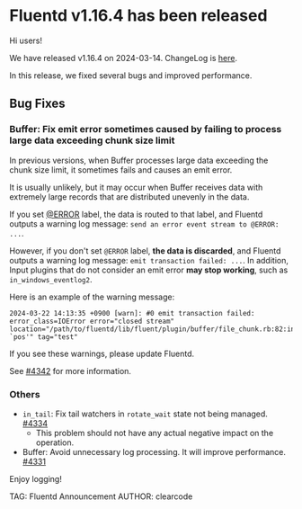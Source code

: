 # Fluentd v1.16.4 has been released

Hi users!

We have released v1.16.4 on 2024-03-14. ChangeLog is [here](https://github.com/fluent/fluentd/blob/master/CHANGELOG.md#release-v1164---20240314).

In this release, we fixed several bugs and improved performance.

## Bug Fixes

### Buffer: Fix emit error sometimes caused by failing to process large data exceeding chunk size limit

In previous versions, when Buffer processes large data exceeding the chunk size limit, it sometimes fails and causes an emit error.

It is usually unlikely, but it may occur when Buffer receives data with extremely large records that are distributed unevenly in the data.

If you set [@ERROR](https://docs.fluentd.org/configuration/config-file#error-label) label, the data is routed to that label, and Fluentd outputs a warning log message: `send an error event stream to @ERROR: ...`.

However, if you don't set `@ERROR` label, **the data is discarded**, and Fluentd outputs a warning log message: `emit transaction failed: ...`.
In addition, Input plugins that do not consider an emit error **may stop working**, such as `in_windows_eventlog2`.

Here is an example of the warning message:

```
2024-03-22 14:13:35 +0900 [warn]: #0 emit transaction failed: error_class=IOError error="closed stream" location="/path/to/fluentd/lib/fluent/plugin/buffer/file_chunk.rb:82:in `pos'" tag="test"
```

If you see these warnings, please update Fluentd.

See [#4342](https://github.com/fluent/fluentd/pull/4342) for more information.

### Others

* `in_tail`: Fix tail watchers in `rotate_wait` state not being managed. [#4334](https://github.com/fluent/fluentd/pull/4334)
  * This problem should not have any actual negative impact on the operation.
* Buffer: Avoid unnecessary log processing. It will improve performance. [#4331](https://github.com/fluent/fluentd/pull/4331)

Enjoy logging!

TAG: Fluentd Announcement
AUTHOR: clearcode
